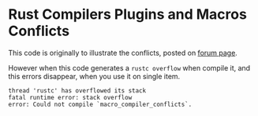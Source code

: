 # Rust Compilers Plugins and Macros Conflicts


This code is originally to illustrate the conflicts, posted on [forum page](https://users.rust-lang.org/t/macros-and-compiler-plugin-conflicts/10328).

However when this code generates a `rustc overflow` when compile it, and this errors disappear, when you use it on single item. 

```
thread 'rustc' has overflowed its stack
fatal runtime error: stack overflow
error: Could not compile `macro_compiler_conflicts`.
```
